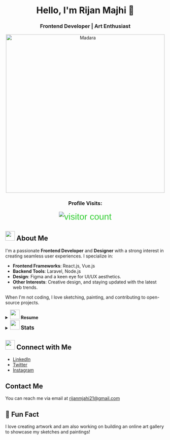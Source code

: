 <div align="center">
  
# Hello, I'm Rijan Majhi 👋  
### Frontend Developer | Art Enthusiast  

<img src="https://media1.giphy.com/media/v1.Y2lkPTc5MGI3NjExMzNhbWZwMXdnaXpyN2Jsam1ocmQwY3YzeTVsMGJ1eWQ5aGs3YmJlbSZlcD12MV9pbnRlcm5hbF9naWZfYnlfaWQmY3Q9Zw/BaLggE7K8JBXa/giphy.gif" alt="Madara" width="500">

### Profile Visits:
<span style="font-family: 'Digital-7', sans-serif; font-size: 2em; color: #32CD32;">
  <img src="https://profile-counter.glitch.me/rijanmajhi21/count.svg" alt="visitor count">
</span>

</div>

<div align="left">
  
## <img src="https://media.giphy.com/media/hvRJCLFzcasrR4ia7z/giphy.gif" width="30"> About Me
I'm a passionate **Frontend Developer** and **Designer** with a strong interest in creating seamless user experiences. I specialize in:

- **Frontend Frameworks**: React.js, Vue.js
- **Backend Tools**: Laravel, Node.js
- **Design**: Figma and a keen eye for UI/UX aesthetics.
- **Other Interests**: Creative design, and staying updated with the latest web trends.

When I'm not coding, I love sketching, painting, and contributing to open-source projects.

<details>
  <summary><img src="https://media0.giphy.com/media/v1.Y2lkPTc5MGI3NjExMzMzYmprZjNpNnJ2cnFhcTF1MmwzczZ4ZnBzMnU3MjB0MWl4NnY1dyZlcD12MV9pbnRlcm5hbF9naWZfYnlfaWQmY3Q9cw/eJEvETAuEly6H7jGaR/giphy.gif" width="30"> <b>Resume</b></span></summary>
  
  ### Experiences
  - **Frontend Developer Intern** at Bookmundi (November, 2024 - Present)
    - Built reusable UI components and fixed bugs in the company's primary platform.
    
  - **UI/UX Designer** at Darvis Studios (December, 2022 - April, 2023)
    - Designed KYC platform.
    - Information architecture and mind maps for the system.
    - Newsletter template for Kindship.
   
  - **Itinerary Map Tagging** at Bookmundi (July, 2018 - Present)
    - Experienced in itinerary and map tagging.
    - Knowledge of CO2 tagging.

  ### Education
  - **Bachelor's in Information Management** NCCS College (2020 - Present) GPA: 3.90
  - **Higher Education** NIST College (2018- 2020) GPA: 3.69
  - **Secondary School** Adarsha Yog Hari Secondary School (2006 - 2018) GPA: 3.70
</details>

<details>
  <summary><img src="https://media2.giphy.com/media/v1.Y2lkPTc5MGI3NjExbDl2cmVxZGZudDE2dDRodnY5NHo3NjJtNHcxaW9jNzFyOGl3a3ZxMyZlcD12MV9pbnRlcm5hbF9naWZfYnlfaWQmY3Q9cw/iJ2FSgK7EzbGY5ipdV/giphy.gif" width="30"> <span style="font-size: 1.2em;"><b>Stats</b></span></summary>
  
  ![Rijan's GitHub Stats](https://github-readme-stats.vercel.app/api?username=rijanmajhi21&show_icons=true&theme=radical)
  
</details>

## <img src="https://media0.giphy.com/media/v1.Y2lkPTc5MGI3NjExaTAwMm54cmh0OWR1NTQ1NTBnb3V1cG92Mm8xNXI0YTYzdGlhZWV2cyZlcD12MV9pbnRlcm5hbF9naWZfYnlfaWQmY3Q9cw/ugue6qpztERexYjHWF/giphy.gif" width="30"> Connect with Me
- [LinkedIn](https://www.linkedin.com/in/rijanmajhi/)
- [Twitter](https://twitter.com/rijanmajhi)
- [Instagram](https://www.instagram.com/rijanmajhi)

##  Contact Me
You can reach me via email at [rijanmjahi21@gmail.com](mailto:rijanmjahi21@gmail.com)

## 📝 Fun Fact
I love creating artwork and am also working on building an online art gallery to showcase my sketches and paintings!

</div>
